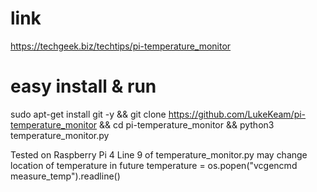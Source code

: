 # link
https://techgeek.biz/techtips/pi-temperature_monitor

# easy install & run
sudo apt-get install git -y && git clone https://github.com/LukeKeam/pi-temperature_monitor && cd pi-temperature_monitor && python3 temperature_monitor.py

Tested on Raspberry Pi 4
Line 9 of temperature_monitor.py may change location of temperature in future 
temperature = os.popen("vcgencmd measure_temp").readline()